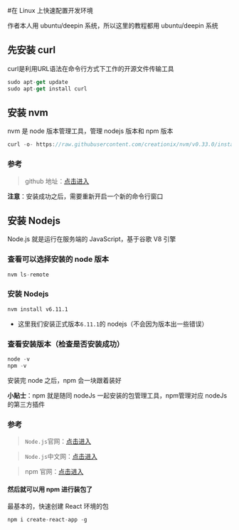 #在 Linux 上快速配置开发环境
<!-- toc -->
作者本人用 ubuntu/deepin 系统，所以这里的教程都用
ubuntu/deepin 系统

## 先安装 curl

curl是利用URL语法在命令行方式下工作的开源文件传输工具

```js
sudo apt-get update
sudo apt-get install curl
```

## 安装 nvm

 nvm 是 node 版本管理工具，管理 nodejs 版本和 npm 版本

```js
curl -o- https://raw.githubusercontent.com/creationix/nvm/v0.33.0/install.sh | bash
```

### 参考

 > github 地址：[点击进入](https://github.com/creationix/nvm)

 **注意**：安装成功之后，需要重新开启一个新的命令行窗口

## 安装 Nodejs

 Node.js 就是运行在服务端的 JavaScript，基于谷歌 V8 引擎

### 查看可以选择安装的 node 版本

```js
nvm ls-remote
```

### 安装 Nodejs

```bash
nvm install v6.11.1
```

- 这里我们安装正式版本`6.11.1`的 nodejs（不会因为版本出一些错误）

### 查看安装版本（检查是否安装成功）

```js
node -v
npm -v
```

安装完 node 之后，npm 会一块跟着装好

**小贴士**：npm 就是随同 nodeJs 一起安装的包管理工具，npm管理对应 nodeJs 的第三方插件


### 参考

> `Node.js`官网：[点击进入](https://nodejs.org/en/)

> `Node.js`中文网：[点击进入](http://nodejs.cn/)

> npm 官网：[点击进入](https://www.npmjs.com/)

#### 然后就可以用 npm 进行装包了

最基本的，快速创建 React 环境的包

```js
npm i create-react-app -g
```
